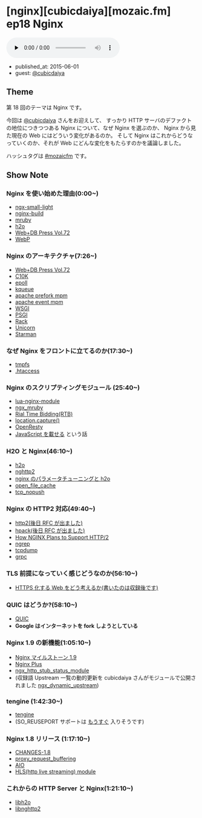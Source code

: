 # [nginx][cubicdaiya][mozaic.fm] ep18 Nginx

<audio preload="none" src="https://files.mozaic.fm/mozaic-ep18.mp3" controls></audio>

<ul class=info>
  <li>published_at: <time datetime=2015-06-01>2015-06-01</time>
  <li>guest: <a href=https://twitter.com/cubicdaiya>@cubicdaiya</a>
</ul>


## Theme

第 18 回のテーマは Nginx です。

今回は [@cubicdaiya](https://twitter.com/cubicdaiya) さんをお迎えして、 すっかり HTTP サーバのデファクトの地位につきつつある Nginx について、なぜ Nginx を選ぶのか、 Nginx から見た現在の Web にはどういう変化があるのか。 そして Nginx はこれからどうなっていくのか、それが Web にどんな変化をもたらすのかを議論しました。

ハッシュタグは [#mozaicfm](https://twitter.com/search?q=mozaicfm&src=hash) です。


## Show Note

### Nginx を使い始めた理由(0:00~)

- [ngx-small-light](http://t.umblr.com/redirect?z=https%3A%2F%2Fgithub.com%2Fcubicdaiya%2Fngx_small_light&t=YzJmNDNkMGNlMGFiZTgzNjUwNmY2YWVmMGQ1NmY3M2U0NTI2NDE2MSx0UFVqYktDZw%3D%3D)
- [nginx-build](http://t.umblr.com/redirect?z=https%3A%2F%2Fgithub.com%2Fcubicdaiya%2Fnginx-build&t=YTYzYTJiNTliNGVlY2ZkM2RjNGRiZTAxOGRjODAwNTgwZDA3YmM3ZCx0UFVqYktDZw%3D%3D)
- [mruby](http://t.umblr.com/redirect?z=https%3A%2F%2Fgithub.com%2Fmruby%2Fmruby&t=Njg1NzUzYjBjMGU4M2Y0NTJmYTAxMmViOTk1NGQ4YjNlMDAwMzQ1Mix0UFVqYktDZw%3D%3D)
- [h2o](http://t.umblr.com/redirect?z=https%3A%2F%2Fh2o.examp1e.net&t=ZTgxNDBhMzJlYWI5NzZiOWZiMmNmNGRmY2RjYmJhODU0ZGFjMjk2Yyx0UFVqYktDZw%3D%3D)
- [Web+DB Press Vol.72](http://t.umblr.com/redirect?z=http%3A%2F%2Fgihyo.jp%2Fmagazine%2Fwdpress%2Farchive%2F2013%2Fvol72&t=ZDdjNmU0NTRlYTM1NGU0OGIxZTU2ZWU3MjVjZDIzOWUzODU5OWVjYSx0UFVqYktDZw%3D%3D)
- [WebP](http://t.umblr.com/redirect?z=https%3A%2F%2Fdevelopers.google.com%2Fspeed%2Fwebp%2F&t=ZGQwNjhiMWI2OTU3MjI1MTk4ZGY5ZTFjMzI5ZmRkMDgyNWEzY2Y1ZCx0UFVqYktDZw%3D%3D)


### Nginx のアーキテクチャ(7:26~)

- [Web+DB Press Vol.72](http://t.umblr.com/redirect?z=http%3A%2F%2Fgihyo.jp%2Fmagazine%2Fwdpress%2Farchive%2F2013%2Fvol72&t=ZDdjNmU0NTRlYTM1NGU0OGIxZTU2ZWU3MjVjZDIzOWUzODU5OWVjYSx0UFVqYktDZw%3D%3D)
- [C10K](http://t.umblr.com/redirect?z=http%3A%2F%2Fwww.hyuki.com%2Fyukiwiki%2Fwiki.cgi%3FTheC10kProblem&t=NGIzNWFhZmY2ZmI1NDNiNGRhNDI1ZDgwYWM1Y2Q0ZWQ0YjUyMWFmOSx0UFVqYktDZw%3D%3D)
- [epoll](http://t.umblr.com/redirect?z=http%3A%2F%2Fman7.org%2Flinux%2Fman-pages%2Fman7%2Fepoll.7.html&t=NzY4OGNjODI0MjcwODlhYTkwY2Y2NTdmNzc5MGNmOTQ3MGUxOGE2MCx0UFVqYktDZw%3D%3D)
- [kqueue](http://t.umblr.com/redirect?z=http%3A%2F%2F&t=Y2FhZGJkNWM4YTg2ZmJkYjQxMmYwZjRjZmQ2NmU5YWE0N2Q3NDMzYSx0UFVqYktDZw%3D%3D)
- [apache prefork mpm](http://t.umblr.com/redirect?z=http%3A%2F%2Fhttpd.apache.org%2Fdocs%2F2.4%2Fen%2Fmod%2Fprefork.html&t=YTdiZjMxYTM0ODIxYTlkOGM0NTM3ZDExMjUwZTIwYTdiOTM5MjQ5Myx0UFVqYktDZw%3D%3D)
- [apache event mpm](http://t.umblr.com/redirect?z=http%3A%2F%2Fhttpd.apache.org%2Fdocs%2F2.4%2Fen%2Fmod%2Fevent.html&t=ZjUwMGYwM2Y3MmMzYjU5NjA0MjVhMzI0ZmIzZTA2ZjlmODQyNTZjOSx0UFVqYktDZw%3D%3D)
- [WSGI](http://t.umblr.com/redirect?z=https%3A%2F%2Fwww.python.org%2Fdev%2Fpeps%2Fpep-0333%2F&t=N2IyMWZkZjU5OWIyODg4NDZiY2I1MzA5YWQxYTJhMDE1YjYwZGFhOCx0UFVqYktDZw%3D%3D)
- [PSGI](http://t.umblr.com/redirect?z=http%3A%2F%2Fplackperl.org%2F&t=MWRhOTE0ZmRhNTg2YTYzYzE0NWE1OGE2OThmYmQxN2RjMzg5NDczMyx0UFVqYktDZw%3D%3D)
- [Rack](http://t.umblr.com/redirect?z=http%3A%2F%2Frack.github.io%2F&t=MzlkZDdjZWFhMDYwOTNkYTZiZDJhNWNiOTBiMTMxODUxN2MxZjRjOCx0UFVqYktDZw%3D%3D)
- [Unicorn](http://t.umblr.com/redirect?z=http%3A%2F%2Funicorn.bogomips.org%2F&t=ZjNjN2YwM2YyNTlmMDZiNGIzZWEyMjQyNjAzZDlhNjZlNmY5ZDk0Zix0UFVqYktDZw%3D%3D)
- [Starman](http://t.umblr.com/redirect?z=http%3A%2F%2Fsearch.cpan.org%2F%7Emiyagawa%2FStarman-0.4013%2Flib%2FStarman.pm&t=MWRkMWI5MWVlNWI2MjY3MmQ0ZTliOTE1ZjllN2NlNWVhOGQ4NGM0MSx0UFVqYktDZw%3D%3D)


### なぜ Nginx をフロントに立てるのか(17:30~)

- [tmpfs](http://t.umblr.com/redirect?z=https%3A%2F%2Fwww.kernel.org%2Fdoc%2FDocumentation%2Ffilesystems%2Ftmpfs.txt&t=ZmQ5MmQ1MTZkMDRlNDE1ZjI3NGFlNDVmZWQ5ZTllZmQ4OTA3NTcwOSx0UFVqYktDZw%3D%3D)
- [.htaccess](http://t.umblr.com/redirect?z=https%3A%2F%2Fhttpd.apache.org%2Fdocs%2F2.4%2Fen%2Fhowto%2Fhtaccess.html&t=NGMwMGJlNGRmMGE3Y2VmZTk2ZGVhNDdlZjQ5ZTA0NWExZjJjYzg1Nyx0UFVqYktDZw%3D%3D)


### Nginx のスクリプティングモジュール (25:40~)

- [lua-nginx-module](http://t.umblr.com/redirect?z=https%3A%2F%2Fgithub.com%2Fopenresty%2Flua-nginx-module&t=OGM0OWI2Zjc1OWQzMTQwNjI0YzgyNGI0ODMzZjA5ZjljMjYxZTg2Yix0UFVqYktDZw%3D%3D)
- [ngx_mruby](http://t.umblr.com/redirect?z=https%3A%2F%2Fgithub.com%2Fmatsumoto-r%2Fngx_mruby&t=N2UzNjY4NzUwODhmZTcyNjcwMTZkNzQ2YTk0MjY3NWUxZmYwNTcyYSx0UFVqYktDZw%3D%3D)
- [Rial Time Bidding(RTB)](http://t.umblr.com/redirect?z=http%3A%2F%2Fen.wikipedia.org%2Fwiki%2FReal-time_bidding&t=OWRlNTQ0YmRiNjc4YjAyNDRjNTJlM2NmODg2ZTY1MjE5Mjg1Y2U1MCx0UFVqYktDZw%3D%3D)
- [location.capture()](http://t.umblr.com/redirect?z=http%3A%2F%2Fwiki.nginx.org%2FHttpLuaModule%23ngx.location.capture&t=ZDc3ODk0YTNkZDA0YmMwM2Q2ZTFkNTYxM2FkM2I4NjhiNzRjMzg0OCx0UFVqYktDZw%3D%3D)
- [OpenResty](http://t.umblr.com/redirect?z=http%3A%2F%2Fopenresty.org%2F&t=MzI5Yzc4NTUxNjAzNDFmZWRlOTJkNWRjMGMwNGUyZGFiYTI2MjYwMSx0UFVqYktDZw%3D%3D)
- [JavaScript を載せる](http://t.umblr.com/redirect?z=http%3A%2F%2Fnginx.com%2Fblog%2Fnginx-open-source-reflecting-back-and-looking-ahead%2F&t=Y2RkMjVmMzYyODg5ZmM2YTI0MmViYzljZmVmODA5ZGMxNWRlYTNmMSx0UFVqYktDZw%3D%3D) という話


### H2O と Nginx(46:10~)

- [h2o](http://t.umblr.com/redirect?z=https%3A%2F%2Fh2o.examp1e.net%2F&t=YmJmMTlmMzcyMTg1MTRiZTQ1M2M0ZTU1ZmZmOTE1YzM5ZjAzN2E1MSx0UFVqYktDZw%3D%3D)
- [nghttp2](http://t.umblr.com/redirect?z=https%3A%2F%2Fnghttp2.org%2F&t=MmQ5ZGNkYjgwOWUxMDg2YThlNTFhZjRkNTIxYmVmNjc4ZTBlNTlhNyx0UFVqYktDZw%3D%3D)
- [nginx のパラメータチューニングと h2o](http://t.umblr.com/redirect?z=http%3A%2F%2Fqiita.com%2Fcubicdaiya%2Fitems%2F235777dc401ec419b14e&t=YzhiZWFkNjhkN2NjOGU4ZWNjMmU2YWMyODg3MzRiMmM5ODE5YWYzNyx0UFVqYktDZw%3D%3D)
- [open_file_cache](http://t.umblr.com/redirect?z=http%3A%2F%2Fnginx.org%2Fen%2Fdocs%2Fhttp%2Fngx_http_core_module.html%23open_file_cache&t=OWQzMjNiYTE0ODEwMGMxOGVkZjU2OWI3MmQ2NzlmNTUwM2M5MmFkZCx0UFVqYktDZw%3D%3D)
- [tcp_nopush](http://t.umblr.com/redirect?z=http%3A%2F%2Fnginx.org%2Fen%2Fdocs%2Fhttp%2Fngx_http_core_module.html%23tcp_nopush&t=MjUyMzJiMDE3M2QyZWFlZWQwYWUyMjg2NWJmOWFlMjA2YTUwY2M5OSx0UFVqYktDZw%3D%3D)


### Nginx の HTTP2 対応(49:40~)

- [http2(後日 RFC が出ました)](http://t.umblr.com/redirect?z=https%3A%2F%2Ftools.ietf.org%2Fhtml%2Frfc7540&t=ZDNkNjkxODUyYWYxOWZhMzk5ZWYxYjk5ZWRjMmUzZGFhOTA5YmQ2Yix0UFVqYktDZw%3D%3D)
- [hpack(後日 RFC が出ました)](http://t.umblr.com/redirect?z=https%3A%2F%2Ftools.ietf.org%2Fhtml%2Frfc7541&t=NjFlYzlkYTc4ODhjMTg5MmJjNGRkYmI2ZTY0ZmNmMGIxNTRlMzRlMSx0UFVqYktDZw%3D%3D)
- [How NGINX Plans to Support HTTP/2](http://t.umblr.com/redirect?z=http%3A%2F%2Fnginx.com%2Fblog%2Fhow-nginx-plans-to-support-http2%2F&t=YWVhMDA1NTZiNDJlNWYwZTdhZDc5N2RjYzNlNmZmMjdkOTA4M2UwOCx0UFVqYktDZw%3D%3D)
- [ngrep](http://t.umblr.com/redirect?z=http%3A%2F%2Fngrep.sourceforge.net%2Fdownload.html&t=ZDQ3NGU5NWQ5OWRmMjE1ZWNhN2IxZGU4MmI1MTczOWMxM2IyZGQ2ZSx0UFVqYktDZw%3D%3D)
- [tcpdump](http://t.umblr.com/redirect?z=http%3A%2F%2Fwww.tcpdump.org%2F&t=NDY2Mjk1ODEzZDc3OWIwNGJjNjMzOWFkMjA3YTEwZTRmZTkyYTA4OSx0UFVqYktDZw%3D%3D)
- [grpc](http://t.umblr.com/redirect?z=https%3A%2F%2Fgithub.com%2Fgrpc%2Fgrpc&t=ODM5YzRhNzhkNzBhMjQyZTliYzI1NGQ5YTNjYjUxMGFmY2Y3M2Q3MCx0UFVqYktDZw%3D%3D)


### TLS 前提になっていく感じどうなのか(56:10~)

- [HTTPS 化する Web をどう考えるか(書いたのは収録後です)](http://t.umblr.com/redirect?z=http%3A%2F%2Fjxck.hatenablog.com%2Fentry%2Fweb-over-https&t=ZGZjMDNkNWU3MzVmMDI5NDMzMWI4NDI2NDI3YTYzYWE4Zjk3YjUxZix0UFVqYktDZw%3D%3D)


### QUIC はどうか?(58:10~)

- [QUIC](http://t.umblr.com/redirect?z=http%3A%2F%2Fblog.chromium.org%2F2013%2F06%2Fexperimenting-with-quic.html&t=MWQ0Y2JmMTFkZDFhZWFhOTczN2U4Y2UyZThjYTY4ZmZjZjRlNmVlOSx0UFVqYktDZw%3D%3D)
- **Google はインターネットを fork しようとしている**


### Nginx 1.9 の新機能(1:05:10~)

- [Nginx マイルストーン 1.9](http://t.umblr.com/redirect?z=http%3A%2F%2Ftrac.nginx.org%2Fnginx%2Fmilestone%2F1.9&t=NjkxYWU2NTdlODUyNWFmYjA2ZjUxOGQ2NmJmMDRhNWEyMWZmMTA5MSx0UFVqYktDZw%3D%3D)
- [Nginx Plus](http://t.umblr.com/redirect?z=http%3A%2F%2Fnginx.com%2Fproducts%2F&t=YzgzMzBkYmRmZDU2ZGY4NGY5MDJmOTYzOGM4NmZlMmMzOGNlMjRhMCx0UFVqYktDZw%3D%3D)
- [ngx_http_stub_status_module](http://t.umblr.com/redirect?z=http%3A%2F%2Fnginx.org%2Fen%2Fdocs%2Fhttp%2Fngx_http_stub_status_module.html&t=MjBkMjc5OGY0M2FiOGYyYjNmYWVjZTQzMWM3M2Q5OTNkMDMxMGI2MSx0UFVqYktDZw%3D%3D)
- (収録語 Upstream 一覧の動的更新を cubicdaiya さんがモジュールで公開されました [ngx_dynamic_upstream](http://t.umblr.com/redirect?z=https%3A%2F%2Fgithub.com%2Fcubicdaiya%2Fngx_dynamic_upstream&t=ZjNlNjg0NmQ4NTNiM2M1MWNlOWYxN2Y3Y2E2YTY1N2VhNzMwNGVmOSx0UFVqYktDZw%3D%3D))


### tengine (1:42:30~)

- [tengine](http://t.umblr.com/redirect?z=http%3A%2F%2Ftengine.taobao.org%2F&t=NjIwODkwYjcyNGYwZmFhNWQxZjIzM2QwOWQ0YjEyMTBmODQ2OGUzNSx0UFVqYktDZw%3D%3D)
- (SO_REUSEPORT サポートは [もうすぐ](http://t.umblr.com/redirect?z=http%3A%2F%2Fhg.nginx.org%2Fnginx%2Frev%2F4f6efabcb09b&t=NWEzNTUyYzI1MjZhMjU2MTRmYjk4ZmQ3ZjA0MjVhYzExYWY0NmZjNSx0UFVqYktDZw%3D%3D) 入りそうです)


### Nginx 1.8 リリース (1:17:10~)

- [CHANGES-1.8](http://t.umblr.com/redirect?z=http%3A%2F%2Fnginx.org%2Fen%2FCHANGES-1.8&t=OTdjOGUwNDMzZmVkNWMwYTA4MzgwYzc5YmFhNjhiNGE1YThhMmM1ZCx0UFVqYktDZw%3D%3D)
- [proxy_request_buffering](http://t.umblr.com/redirect?z=http%3A%2F%2Fnginx.org%2Fen%2Fdocs%2Fhttp%2Fngx_http_proxy_module.html%23proxy_request_buffering&t=NTQyMjI1MDdmZGUwNzE4YjUzZmIwYWQzYmI5N2IwOGJiMGY3MTJiZix0UFVqYktDZw%3D%3D)
- [AIO](http://t.umblr.com/redirect?z=http%3A%2F%2Fman7.org%2Flinux%2Fman-pages%2Fman7%2Faio.7.html&t=OWU3ZGYwOTc5NzljMzUwZTg2YTI2YWM0YzBkNWI5ZWQ1MjMwNDcyMyx0UFVqYktDZw%3D%3D)
- [HLS(http live streaming) module](http://t.umblr.com/redirect?z=http%3A%2F%2Fnginx.org%2Fen%2Fdocs%2Fhttp%2Fngx_http_hls_module.html&t=NzExNzdlNDhlYWYwMzRhZmEzNWM1ODRhOTY5MWY3NDg2NTAyNjg3NCx0UFVqYktDZw%3D%3D)


### これからの HTTP Server と Nginx(1:21:10~)

- [libh2o](http://t.umblr.com/redirect?z=https%3A%2F%2Fgithub.com%2Fh2o%2Fh2o%2Ftree%2Fmaster%2Fexamples%2Flibh2o&t=OGUwM2RkNTJkOWQ0YTBlNzVkM2FmNmE0YTU5NzE0NGI4ZjI0NWY0OSx0UFVqYktDZw%3D%3D)
- [libnghttp2](http://t.umblr.com/redirect?z=https%3A%2F%2Fgithub.com%2Ftatsuhiro-t%2Fnghttp2%2Ftree%2Fmaster%2Flib&t=ZjcxZjVjOTdhMTg2ZGJhYzkxZjY4NWQxZWZlZTEwMmVlYjk0MWU1Zix0UFVqYktDZw%3D%3D)
